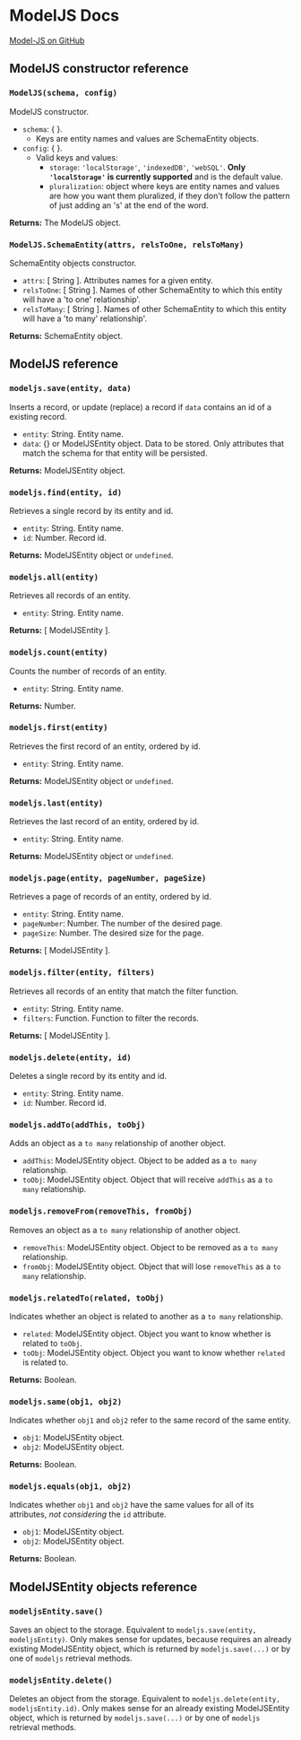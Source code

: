 # ModelJS Docs

[Model-JS on GitHub](https://github.com/rafaeleyng/model-js)

## ModelJS constructor reference

### `ModelJS(schema, config)`
ModelJS constructor.
* `schema`: { }. 
  * Keys are entity names and values are SchemaEntity objects.
* `config`: { }.
  * Valid keys and values:
    * `storage`: `'localStorage'`, `'indexedDB'`, `'webSQL'`. **Only `'localStorage'` is currently supported** and is the default value.
    * `pluralization`: object where keys are entity names and values are how you want them pluralized, if they don't follow the pattern of just adding an 's' at the end of the word.

**Returns:** The ModelJS object.

### `ModelJS.SchemaEntity(attrs, relsToOne, relsToMany)`
SchemaEntity objects constructor.
* `attrs`: [ String ]. Attributes names for a given entity.
* `relsToOne`: [ String ]. Names of other SchemaEntity to which this entity will have a 'to one' relationship'.
* `relsToMany`: [ String ]. Names of other SchemaEntity to which this entity will have a 'to many' relationship'.

**Returns:** SchemaEntity object.


## ModelJS reference

### `modeljs.save(entity, data)`
Inserts a record, or update (replace) a record if `data` contains an id of a existing record.
* `entity`: String. Entity name.
* `data`: {} or ModelJSEntity object. Data to be stored. Only attributes that match the schema for that entity will be persisted.

**Returns:** ModelJSEntity object.

### `modeljs.find(entity, id)`
Retrieves a single record by its entity and id.
* `entity`: String. Entity name.
* `id`: Number. Record id.

**Returns:** ModelJSEntity object or `undefined`.

### `modeljs.all(entity)`
Retrieves all records of an entity.
* `entity`: String. Entity name.

**Returns:** [ ModelJSEntity ].

### `modeljs.count(entity)`
Counts the number of records of an entity.
* `entity`: String. Entity name.

**Returns:** Number.

### `modeljs.first(entity)`
Retrieves the first record of an entity, ordered by id.
* `entity`: String. Entity name.

**Returns:** ModelJSEntity object or `undefined`.

### `modeljs.last(entity)`
Retrieves the last record of an entity, ordered by id.
* `entity`: String. Entity name.

**Returns:** ModelJSEntity object or `undefined`.

### `modeljs.page(entity, pageNumber, pageSize)`
Retrieves a page of records of an entity, ordered by id.
* `entity`: String. Entity name.
* `pageNumber`: Number. The number of the desired page.
* `pageSize`: Number. The desired size for the page.

**Returns:** [ ModelJSEntity ].

### `modeljs.filter(entity, filters)`
Retrieves all records of an entity that match the filter function.
* `entity`: String. Entity name.
* `filters`: Function. Function to filter the records.

**Returns:** [ ModelJSEntity ].

### `modeljs.delete(entity, id)`
Deletes a single record by its entity and id.
* `entity`: String. Entity name.
* `id`: Number. Record id.

### `modeljs.addTo(addThis, toObj)`
Adds an object as a `to many` relationship of another object.
* `addThis`: ModelJSEntity object. Object to be added as a `to many` relationship.
* `toObj`: ModelJSEntity object. Object that will receive `addThis` as a `to many` relationship.

### `modeljs.removeFrom(removeThis, fromObj)`
Removes an object as a `to many` relationship of another object.
* `removeThis`: ModelJSEntity object. Object to be removed as a `to many` relationship.
* `fromObj`: ModelJSEntity object. Object that will lose `removeThis` as a `to many` relationship.

### `modeljs.relatedTo(related, toObj)`
Indicates whether an object is related to another as a `to many` relationship.
* `related`: ModelJSEntity object. Object you want to know whether is related to `toObj`.
* `toObj`: ModelJSEntity object. Object you want to know whether `related` is related to.

**Returns:** Boolean.

### `modeljs.same(obj1, obj2)`
Indicates whether `obj1` and `obj2` refer to the same record of the same entity.
* `obj1`: ModelJSEntity object.
* `obj2`: ModelJSEntity object.

**Returns:** Boolean.

### `modeljs.equals(obj1, obj2)`
Indicates whether `obj1` and `obj2` have the same values for all of its attributes, *not considering* the `id` attribute.
* `obj1`: ModelJSEntity object.
* `obj2`: ModelJSEntity object.

**Returns:** Boolean.


## ModelJSEntity objects reference

### `modeljsEntity.save()`
Saves an object to the storage. Equivalent to `modeljs.save(entity, modeljsEntity)`. Only makes sense for updates, because requires an already existing ModelJSEntity object, which is returned by `modeljs.save(...)` or by one of `modeljs` retrieval methods.

### `modeljsEntity.delete()`
Deletes an object from the storage. Equivalent to `modeljs.delete(entity, modeljsEntity.id)`. Only makes sense for an already existing ModelJSEntity object, which is returned by `modeljs.save(...)` or by one of `modeljs` retrieval methods.

